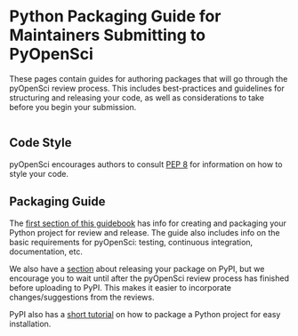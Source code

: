 # Python Packaging Guide for Maintainers Submitting to PyOpenSci

These pages contain guides for authoring packages that will go through the
pyOpenSci review process. This includes best-practices and guidelines for structuring
and releasing your code, as well as considerations to take before you begin your
submission.

```{tableofcontents}
```

## Code Style

pyOpenSci encourages authors to consult [PEP 8](https://www.python.org/dev/peps/pep-0008/) for information on how to style your code.

## Packaging Guide

The [first section of this guidebook](overview) has info for creating and packaging your
Python project for review and release. The guide also includes info on the basic
requirements for pyOpenSci: testing, continuous integration, documentation, etc.

We also have a [section](release) about releasing your package on PyPI, but we encourage
you to wait until after the pyOpenSci review process has finished before uploading to
PyPI. This makes it easier to incorporate changes/suggestions from the reviews.

PyPI also has a [short tutorial](https://packaging.python.org/tutorials/packaging-projects/)
on how to package a Python project for easy installation.

